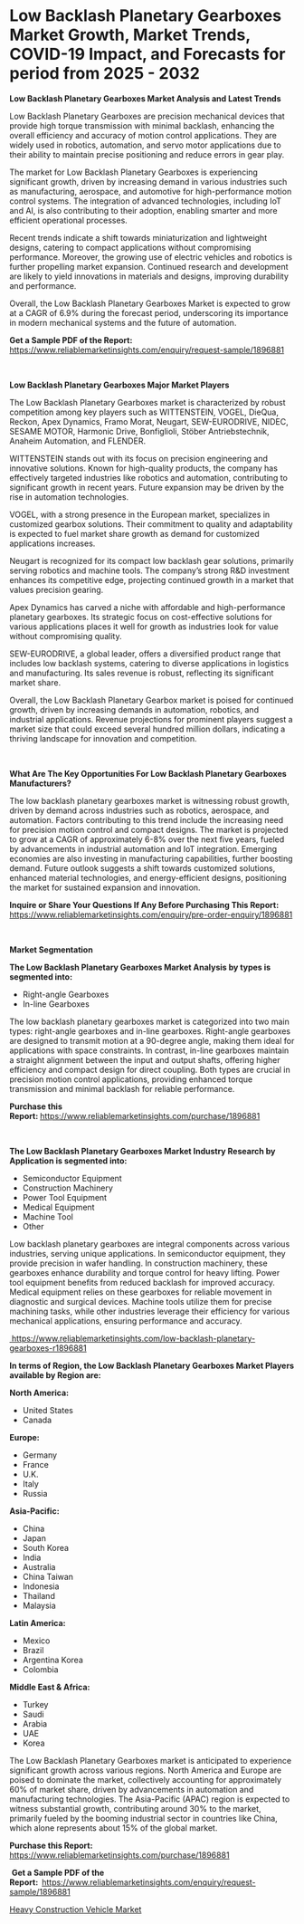 <p><h1>Low Backlash Planetary Gearboxes Market Growth, Market Trends, COVID-19 Impact, and Forecasts for period from 2025 - 2032</h1></p><p><strong>Low Backlash Planetary Gearboxes Market Analysis and Latest Trends</strong></p>
<p><p>Low Backlash Planetary Gearboxes are precision mechanical devices that provide high torque transmission with minimal backlash, enhancing the overall efficiency and accuracy of motion control applications. They are widely used in robotics, automation, and servo motor applications due to their ability to maintain precise positioning and reduce errors in gear play. </p><p>The market for Low Backlash Planetary Gearboxes is experiencing significant growth, driven by increasing demand in various industries such as manufacturing, aerospace, and automotive for high-performance motion control systems. The integration of advanced technologies, including IoT and AI, is also contributing to their adoption, enabling smarter and more efficient operational processes.</p><p>Recent trends indicate a shift towards miniaturization and lightweight designs, catering to compact applications without compromising performance. Moreover, the growing use of electric vehicles and robotics is further propelling market expansion. Continued research and development are likely to yield innovations in materials and designs, improving durability and performance. </p><p>Overall, the Low Backlash Planetary Gearboxes Market is expected to grow at a CAGR of 6.9% during the forecast period, underscoring its importance in modern mechanical systems and the future of automation.</p></p>
<p><strong>Get a Sample PDF of the Report:&nbsp;</strong> <a href="https://www.reliablemarketinsights.com/enquiry/request-sample/1896881?utm_campaign=2383&utm_medium=2&utm_source=Github&utm_content=ia&utm_term=22022025&utm_id=low-backlash-planetary-gearboxes">https://www.reliablemarketinsights.com/enquiry/request-sample/1896881</a></p>
<p>&nbsp;</p>
<p><strong>Low Backlash Planetary Gearboxes Major Market Players</strong></p>
<p><p>The Low Backlash Planetary Gearboxes market is characterized by robust competition among key players such as WITTENSTEIN, VOGEL, DieQua, Reckon, Apex Dynamics, Framo Morat, Neugart, SEW-EURODRIVE, NIDEC, SESAME MOTOR, Harmonic Drive, Bonfiglioli, Stöber Antriebstechnik, Anaheim Automation, and FLENDER. </p><p>WITTENSTEIN stands out with its focus on precision engineering and innovative solutions. Known for high-quality products, the company has effectively targeted industries like robotics and automation, contributing to significant growth in recent years. Future expansion may be driven by the rise in automation technologies.</p><p>VOGEL, with a strong presence in the European market, specializes in customized gearbox solutions. Their commitment to quality and adaptability is expected to fuel market share growth as demand for customized applications increases.</p><p>Neugart is recognized for its compact low backlash gear solutions, primarily serving robotics and machine tools. The company’s strong R&D investment enhances its competitive edge, projecting continued growth in a market that values precision gearing.</p><p>Apex Dynamics has carved a niche with affordable and high-performance planetary gearboxes. Its strategic focus on cost-effective solutions for various applications places it well for growth as industries look for value without compromising quality.</p><p>SEW-EURODRIVE, a global leader, offers a diversified product range that includes low backlash systems, catering to diverse applications in logistics and manufacturing. Its sales revenue is robust, reflecting its significant market share.</p><p>Overall, the Low Backlash Planetary Gearbox market is poised for continued growth, driven by increasing demands in automation, robotics, and industrial applications. Revenue projections for prominent players suggest a market size that could exceed several hundred million dollars, indicating a thriving landscape for innovation and competition.</p></p>
<p>&nbsp;</p>
<p><strong>What Are The Key Opportunities For Low Backlash Planetary Gearboxes Manufacturers?</strong></p>
<p><p>The low backlash planetary gearboxes market is witnessing robust growth, driven by demand across industries such as robotics, aerospace, and automation. Factors contributing to this trend include the increasing need for precision motion control and compact designs. The market is projected to grow at a CAGR of approximately 6-8% over the next five years, fueled by advancements in industrial automation and IoT integration. Emerging economies are also investing in manufacturing capabilities, further boosting demand. Future outlook suggests a shift towards customized solutions, enhanced material technologies, and energy-efficient designs, positioning the market for sustained expansion and innovation.</p></p>
<p><strong>Inquire or Share Your Questions If Any Before Purchasing This Report:</strong> <a href="https://www.reliablemarketinsights.com/enquiry/pre-order-enquiry/1896881?utm_campaign=2383&utm_medium=2&utm_source=Github&utm_content=ia&utm_term=22022025&utm_id=low-backlash-planetary-gearboxes">https://www.reliablemarketinsights.com/enquiry/pre-order-enquiry/1896881</a></p>
<p>&nbsp;</p>
<p><strong>Market Segmentation</strong></p>
<p><strong>The Low Backlash Planetary Gearboxes Market Analysis by types is segmented into:</strong></p>
<p><ul><li>Right-angle Gearboxes</li><li>In-line Gearboxes</li></ul></p>
<p><p>The low backlash planetary gearboxes market is categorized into two main types: right-angle gearboxes and in-line gearboxes. Right-angle gearboxes are designed to transmit motion at a 90-degree angle, making them ideal for applications with space constraints. In contrast, in-line gearboxes maintain a straight alignment between the input and output shafts, offering higher efficiency and compact design for direct coupling. Both types are crucial in precision motion control applications, providing enhanced torque transmission and minimal backlash for reliable performance.</p></p>
<p><strong>Purchase this Report:&nbsp;</strong><a href="https://www.reliablemarketinsights.com/purchase/1896881?utm_campaign=2383&utm_medium=2&utm_source=Github&utm_content=ia&utm_term=22022025&utm_id=low-backlash-planetary-gearboxes">https://www.reliablemarketinsights.com/purchase/1896881</a></p>
<p>&nbsp;</p>
<p><strong>The Low Backlash Planetary Gearboxes Market Industry Research by Application is segmented into:</strong></p>
<p><ul><li>Semiconductor Equipment</li><li>Construction Machinery</li><li>Power Tool Equipment</li><li>Medical Equipment</li><li>Machine Tool</li><li>Other</li></ul></p>
<p><p>Low backlash planetary gearboxes are integral components across various industries, serving unique applications. In semiconductor equipment, they provide precision in wafer handling. In construction machinery, these gearboxes enhance durability and torque control for heavy lifting. Power tool equipment benefits from reduced backlash for improved accuracy. Medical equipment relies on these gearboxes for reliable movement in diagnostic and surgical devices. Machine tools utilize them for precise machining tasks, while other industries leverage their efficiency for various mechanical applications, ensuring performance and accuracy.</p></p>
<p><a href="https://www.reliablemarketinsights.com/low-backlash-planetary-gearboxes-r1896881?utm_campaign=2383&utm_medium=2&utm_source=Github&utm_content=ia&utm_term=22022025&utm_id=low-backlash-planetary-gearboxes">&nbsp;https://www.reliablemarketinsights.com/low-backlash-planetary-gearboxes-r1896881</a></p>
<p><strong>In terms of Region, the Low Backlash Planetary Gearboxes Market Players available by Region are:</strong></p>
<p>
    <p> <strong> North America: </strong>
        <ul>
            <li>United States</li>
            <li>Canada</li>
        </ul>
        </p> 
    <p> <strong> Europe: </strong>
        <ul>
            <li>Germany</li>
            <li>France</li>
            <li>U.K.</li>
            <li>Italy</li>
            <li>Russia</li>
        </ul>
        </p> 
    <p> <strong> Asia-Pacific: </strong>
        <ul>
            <li>China</li>
            <li>Japan</li>
            <li>South Korea</li>
            <li>India</li>
            <li>Australia</li>
            <li>China Taiwan</li>
            <li>Indonesia</li>
            <li>Thailand</li>
            <li>Malaysia</li>
        </ul>
        </p> 
    <p> <strong> Latin America: </strong>
        <ul>
            <li>Mexico</li>
            <li>Brazil</li>
            <li>Argentina Korea</li>
            <li>Colombia</li>
        </ul>
        </p> 
    <p> <strong> Middle East & Africa: </strong>
        <ul>
            <li>Turkey</li>
            <li>Saudi</li>
            <li>Arabia</li>
            <li>UAE</li>
            <li>Korea</li>
        </ul>
    </p>
    </p>
<p><p>The Low Backlash Planetary Gearboxes market is anticipated to experience significant growth across various regions. North America and Europe are poised to dominate the market, collectively accounting for approximately 60% of market share, driven by advancements in automation and manufacturing technologies. The Asia-Pacific (APAC) region is expected to witness substantial growth, contributing around 30% to the market, primarily fueled by the booming industrial sector in countries like China, which alone represents about 15% of the global market.</p></p>
<p><strong>Purchase this Report: </strong><a href="https://www.reliablemarketinsights.com/purchase/1896881?utm_campaign=2383&utm_medium=2&utm_source=Github&utm_content=ia&utm_term=22022025&utm_id=low-backlash-planetary-gearboxes">https://www.reliablemarketinsights.com/purchase/1896881</a></p>
<p>&nbsp;<strong>Get a Sample PDF of the Report:&nbsp;&nbsp;</strong><a href="https://www.reliablemarketinsights.com/enquiry/request-sample/1896881?utm_campaign=2383&utm_medium=2&utm_source=Github&utm_content=ia&utm_term=22022025&utm_id=low-backlash-planetary-gearboxes">https://www.reliablemarketinsights.com/enquiry/request-sample/1896881</a></p>
<p><strong></strong></p>
<p><p><a href="https://github.com/lehumiston1971679/Market-Research-Report-List-1/blob/main/heavy-construction-vehicle-market.md?utm_campaign=2383&utm_medium=2&utm_source=Github&utm_content=ia&utm_term=22022025&utm_id=low-backlash-planetary-gearboxes">Heavy Construction Vehicle Market</a></p></p>